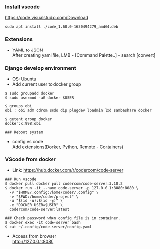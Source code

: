 ### Install vscode
https://code.visualstudio.com/Download

~~~
sudo apt install ./code_1.60.0-1630494279_amd64.deb
~~~

### Extensions
- YAML to JSON<br>
After creating yaml file, LMB - [Command Palette..] - search [convert]

### Django develop environment
- OS: Ubuntu
- Add current user to docker group

~~~
$ sudo groupadd docker
$ sudo usermod -aG docker $USER

$ groups obi
obi : obi adm cdrom sudo dip plugdev lpadmin lxd sambashare docker

$ getent group docker
docker:x:998:obi

### Reboot system
~~~

- config vs code<br>
Add extensions(Docker, Python, Remote - Containers)

### VScode from docker
- Link: https://hub.docker.com/r/codercom/code-server

~~~
### Run vscode
$ docker pull docker pull codercom/code-server:3.10.2
$ docker run -it --name code-server -p 127.0.0.1:8080:8080 \
  -v "$HOME/.config:/home/coder/.config" \
  -v "$PWD:/home/coder/project" \
  -u "$(id -u):$(id -g)" \
  -e "DOCKER_USER=$USER" \
  codercom/code-server:latest
  
### Check password when config file is in container.
$ docker exec -it code-server bash
$ cat ~/.config/code-server/config.yaml
~~~

- Access from browser<br>
http://127.0.0.1:8080
